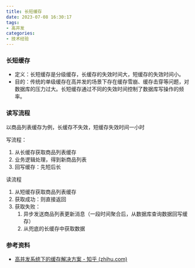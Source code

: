 ```yaml
---
title: 长短缓存
date: 2023-07-08 16:30:17
tags:
- 高并发
categories:
- 技术经验
---
```






### 长短缓存

- 定义：长短缓存是分级缓存，长缓存的失效时间大，短缓存的失效时间小。
- 目的：传统的单级缓存在高并发的场景下存在缓存雪崩、缓存击穿等问题，对数据库的压力过大。长短缓存通过不同的失效时间控制了数据库写操作的频率。

### 读写流程

以商品列表缓存为例，长缓存不失效，短缓存失效时间一小时

写流程：

1. 从长缓存获取商品列表缓存
2. 业务逻辑处理，得到新商品列表
3. 回写缓存：先短后长

读流程

1. 从短缓存获取商品列表缓存
2. 获取成功：则直接返回
3. 获取失败：
   1. 异步发送商品列表更新消息（一段时间聚合后，从数据库查询数据回写缓存）
   2. 从兜底的长缓存中获取数据



### 参考资料

- [高并发系统下的缓存解决方案 - 知乎 (zhihu.com)](https://zhuanlan.zhihu.com/p/95521894)
